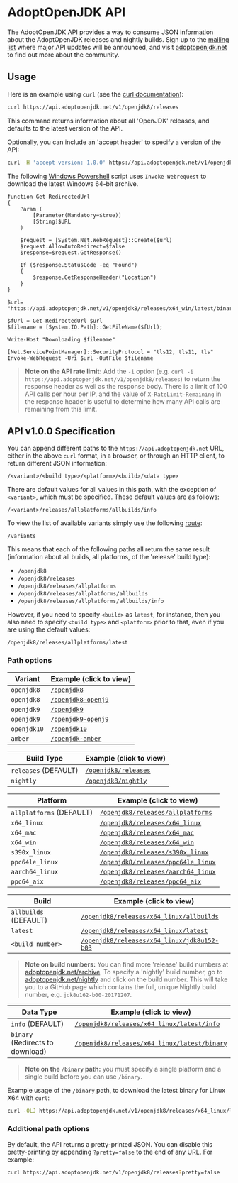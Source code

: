 # AdoptOpenJDK API

The AdoptOpenJDK API provides a way to consume JSON information about the AdoptOpenJDK releases and nightly builds.  Sign up to the [mailing list](http://mail.openjdk.java.net/mailman/listinfo/adoption-discuss) where major API updates will be announced, and visit [adoptopenjdk.net](https://adoptopenjdk.net) to find out more about the community.

## Usage

Here is an example using `curl` (see the [curl documentation](https://curl.haxx.se/docs/tooldocs.html)):

```bash
curl https://api.adoptopenjdk.net/v1/openjdk8/releases
```

This command returns information about all 'OpenJDK' releases, and defaults to the latest version of the API.

Optionally, you can include an 'accept header' to specify a version of the API:
```bash
curl -H 'accept-version: 1.0.0' https://api.adoptopenjdk.net/v1/openjdk8/releases
```

The following [Windows Powershell](https://docs.microsoft.com/en-us/powershell/scripting/getting-started/getting-started-with-windows-powershell?view=powershell-6) script uses `Invoke-Webrequest` to download the latest Windows 64-bit archive.
```
function Get-RedirectedUrl
{
    Param (
        [Parameter(Mandatory=$true)]
        [String]$URL
    )

    $request = [System.Net.WebRequest]::Create($url)
    $request.AllowAutoRedirect=$false
    $response=$request.GetResponse()

    If ($response.StatusCode -eq "Found")
    {
        $response.GetResponseHeader("Location")
    }
}

$url= "https://api.adoptopenjdk.net/v1/openjdk8/releases/x64_win/latest/binary"

$fUrl = Get-RedirectedUrl $url
$filename = [System.IO.Path]::GetFileName($fUrl); 

Write-Host "Downloading $filename"

[Net.ServicePointManager]::SecurityProtocol = "tls12, tls11, tls"
Invoke-WebRequest -Uri $url -OutFile $filename
```

> **Note on the API rate limit:** Add the `-i` option (e.g. `curl -i https://api.adoptopenjdk.net/v1/openjdk8/releases`) to return the response header as well as the response body. There is a limit of 100 API calls per hour per IP, and the value of `X-RateLimit-Remaining` in the response header is useful to determine how many API calls are remaining from this limit.

## API v1.0.0 Specification

You can append different paths to the `https://api.adoptopenjdk.net` URL, either in the above `curl` format, in a browser, or through an HTTP client, to return different JSON information:

```
/<variant>/<build type>/<platform>/<build>/<data type>
```

There are default values for all values in this path, with the exception of `<variant>`, which must be specified. These default values are as follows:

```
/<variant>/releases/allplatforms/allbuilds/info
```

To view the list of available variants simply use the following [route](https://api.adoptopenjdk.net/v1/variants):

```
/variants
```

This means that each of the following paths all return the same result (information about all builds, all platforms, of the 'release' build type):

- `/openjdk8`
- `/openjdk8/releases`
- `/openjdk8/releases/allplatforms`
- `/openjdk8/releases/allplatforms/allbuilds`
- `/openjdk8/releases/allplatforms/allbuilds/info`

However, if you need to specify `<build>` as `latest`, for instance, then you also need to specify `<build type>` and `<platform>` prior to that, even if you are using the default values:

```
/openjdk8/releases/allplatforms/latest
```

### Path options

|Variant |Example (click to view) |
|--------|--------|
|`openjdk8` |[`/openjdk8`](https://api.adoptopenjdk.net/v1/openjdk8) |
|`openjdk8` |[`/openjdk8-openj9`](https://api.adoptopenjdk.net/v1/openjdk8-openj9) |
|`openjdk9` |[`/openjdk9`](https://api.adoptopenjdk.net/v1/openjdk9) |
|`openjdk9` |[`/openjdk9-openj9`](https://api.adoptopenjdk.net/v1/openjdk9-openj9) |
|`openjdk10` |[`/openjdk10`](https://api.adoptopenjdk.net/v1/openjdk10) |
|`amber` |[`/openjdk-amber`](https://api.adoptopenjdk.net/v1/openjdk-amber) |


|Build Type |Example (click to view) |
|-----------|--------|
|`releases` (DEFAULT) |[`/openjdk8/releases`](https://api.adoptopenjdk.net/v1/openjdk8/releases) |
|`nightly` |[`/openjdk8/nightly`](https://api.adoptopenjdk.net/v1/openjdk8/nightly) |

|Platform |Example (click to view) |
|-----------|--------|
|`allplatforms` (DEFAULT) |[`/openjdk8/releases/allplatforms`](https://api.adoptopenjdk.net/v1/openjdk8/releases/allplatforms) |
|`x64_linux` |[`/openjdk8/releases/x64_linux`](https://api.adoptopenjdk.net/v1/openjdk8/releases/x64_linux) |
|`x64_mac` |[`/openjdk8/releases/x64_mac`](https://api.adoptopenjdk.net/v1/openjdk8/releases/x64_mac) |
|`x64_win` |[`/openjdk8/releases/x64_win`](https://api.adoptopenjdk.net/v1/openjdk8/releases/x64_win) |
|`s390x_linux` |[`/openjdk8/releases/s390x_linux`](https://api.adoptopenjdk.net/v1/openjdk8/releases/s390x_linux) |
|`ppc64le_linux` |[`/openjdk8/releases/ppc64le_linux`](https://api.adoptopenjdk.net/v1/openjdk8/releases/ppc64le_linux) |
|`aarch64_linux` |[`/openjdk8/releases/aarch64_linux`](https://api.adoptopenjdk.net/v1/openjdk8/releases/aarch64_linux) |
|`ppc64_aix` |[`/openjdk8/releases/ppc64_aix`](https://api.adoptopenjdk.net/v1/openjdk8/releases/ppc64_aix) |

|Build |Example (click to view) |
|-----------|--------|
|`allbuilds` (DEFAULT) |[`/openjdk8/releases/x64_linux/allbuilds`](https://api.adoptopenjdk.net/v1/openjdk8/releases/x64_linux/allbuilds) |
|`latest` |[`/openjdk8/releases/x64_linux/latest`](https://api.adoptopenjdk.net/v1/openjdk8/releases/x64_linux/latest) |
|`<build number>` |[`/openjdk8/releases/x64_linux/jdk8u152-b03`](https://api.adoptopenjdk.net/v1/openjdk8/releases/x64_linux/jdk8u152-b03) |

> **Note on build numbers:** You can find more 'release' build numbers at [adoptopenjdk.net/archive](https://adoptopenjdk.net/archive.html).
To specify a 'nightly' build number, go to [adoptopenjdk.net/nightly](https://adoptopenjdk.net/nightly.html) and click on the build number. This will take you to a GitHub page which contains the full, unique Nightly build number, e.g. `jdk8u162-b00-20171207`.

|Data Type |Example (click to view) |
|-----------|--------|
|`info` (DEFAULT) |[`/openjdk8/releases/x64_linux/latest/info`](https://api.adoptopenjdk.net/v1/openjdk8/releases/x64_linux/latest/info) |
|`binary` (Redirects to download) |[`/openjdk8/releases/x64_linux/latest/binary`](https://api.adoptopenjdk.net/v1/openjdk8/releases/x64_linux/latest/binary) |

> **Note on the `/binary` path:** you must specify a single platform and a single build before you can use `/binary`.

Example usage of the `/binary` path, to download the latest binary for Linux X64 with `curl`:

```bash
curl -OLJ https://api.adoptopenjdk.net/v1/openjdk8/releases/x64_linux/latest/binary
```

### Additional path options
By default, the API returns a pretty-printed JSON. You can disable this pretty-printing by appending `?pretty=false` to the end of any URL. For example:
```bash
curl https://api.adoptopenjdk.net/v1/openjdk8/releases?pretty=false
```
